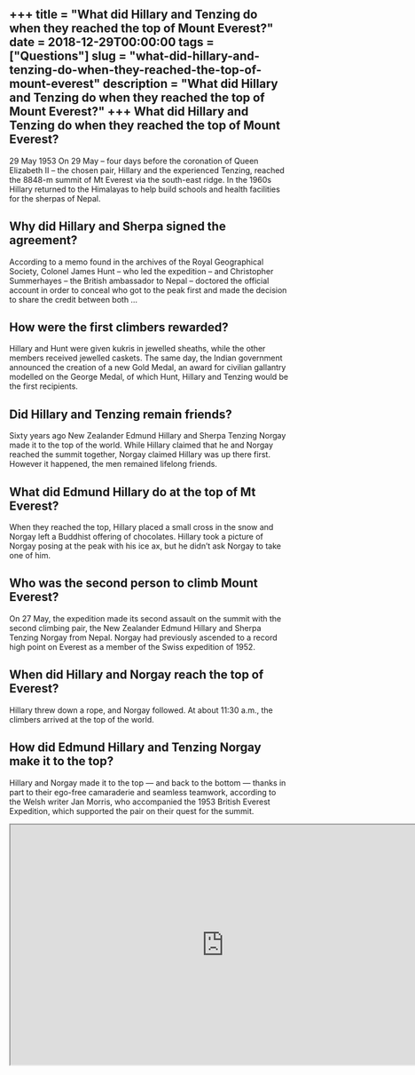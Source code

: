 +++
title = "What did Hillary and Tenzing do when they reached the top of Mount Everest?"
date = 2018-12-29T00:00:00
tags = ["Questions"]
slug = "what-did-hillary-and-tenzing-do-when-they-reached-the-top-of-mount-everest"
description = "What did Hillary and Tenzing do when they reached the top of Mount Everest?"
+++
What did Hillary and Tenzing do when they reached the top of Mount Everest?
---------------------------------------------------------------------------

29 May 1953 On 29 May – four days before the coronation of Queen Elizabeth II – the chosen pair, Hillary and the experienced Tenzing, reached the 8848-m summit of Mt Everest via the south-east ridge. In the 1960s Hillary returned to the Himalayas to help build schools and health facilities for the sherpas of Nepal.

Why did Hillary and Sherpa signed the agreement?
------------------------------------------------

According to a memo found in the archives of the Royal Geographical Society, Colonel James Hunt – who led the expedition – and Christopher Summerhayes – the British ambassador to Nepal – doctored the official account in order to conceal who got to the peak first and made the decision to share the credit between both …

How were the first climbers rewarded?
-------------------------------------

Hillary and Hunt were given kukris in jewelled sheaths, while the other members received jewelled caskets. The same day, the Indian government announced the creation of a new Gold Medal, an award for civilian gallantry modelled on the George Medal, of which Hunt, Hillary and Tenzing would be the first recipients.

Did Hillary and Tenzing remain friends?
---------------------------------------

Sixty years ago New Zealander Edmund Hillary and Sherpa Tenzing Norgay made it to the top of the world. While Hillary claimed that he and Norgay reached the summit together, Norgay claimed Hillary was up there first. However it happened, the men remained lifelong friends.

What did Edmund Hillary do at the top of Mt Everest?
----------------------------------------------------

When they reached the top, Hillary placed a small cross in the snow and Norgay left a Buddhist offering of chocolates. Hillary took a picture of Norgay posing at the peak with his ice ax, but he didn’t ask Norgay to take one of him.

Who was the second person to climb Mount Everest?
-------------------------------------------------

On 27 May, the expedition made its second assault on the summit with the second climbing pair, the New Zealander Edmund Hillary and Sherpa Tenzing Norgay from Nepal. Norgay had previously ascended to a record high point on Everest as a member of the Swiss expedition of 1952.

When did Hillary and Norgay reach the top of Everest?
-----------------------------------------------------

Hillary threw down a rope, and Norgay followed. At about 11:30 a.m., the climbers arrived at the top of the world.

How did Edmund Hillary and Tenzing Norgay make it to the top?
-------------------------------------------------------------

Hillary and Norgay made it to the top — and back to the bottom — thanks in part to their ego-free camaraderie and seamless teamwork, according to the Welsh writer Jan Morris, who accompanied the 1953 British Everest Expedition, which supported the pair on their quest for the summit.

<iframe allow="accelerometer; autoplay; clipboard-write; encrypted-media; gyroscope; picture-in-picture" allowfullscreen="" class="__youtube_prefs__  epyt-is-override  no-lazyload" data-no-lazy="1" data-origheight="433" data-origwidth="770" data-skipgform_ajax_framebjll="" height="433" id="_ytid_27640" loading="lazy" src="https://www.youtube.com/embed/aFkC7Cd9-IE?enablejsapi=1&autoplay=0&cc_load_policy=0&cc_lang_pref=&iv_load_policy=1&loop=0&modestbranding=0&rel=1&fs=1&playsinline=0&autohide=2&theme=dark&color=red&controls=1&" title="YouTube player" width="770"></iframe>